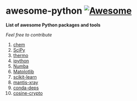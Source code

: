 # awesome-python [![Awesome](https://cdn.rawgit.com/sindresorhus/awesome/d7305f38d29fed78fa85652e3a63e154dd8e8829/media/badge.svg)](https://github.com/Mentors4EDU/awesome-python)
**List of awesome Python packages and tools**

*Feel free to contribute*

1. [chem](https://pypi.org/project/chem/)
2. [SciPy](https://scipy.org/)
3. [thermo](https://pypi.org/project/thermo/)
4. [ipython](https://pypi.org/project/ipython/)
5. [Numba](https://numba.pydata.org/)
6. [Matplotlib](https://matplotlib.org/)
7. [scikit-learn](https://scikit-learn.org/stable/)
8. [mantis-xray](https://spectromicroscopy.com/)
9. [conda-deps](https://pypi.org/project/conda-deps/)
10. [cosine-crypto](https://cosine-documentation.readthedocs.io/en/latest/)
